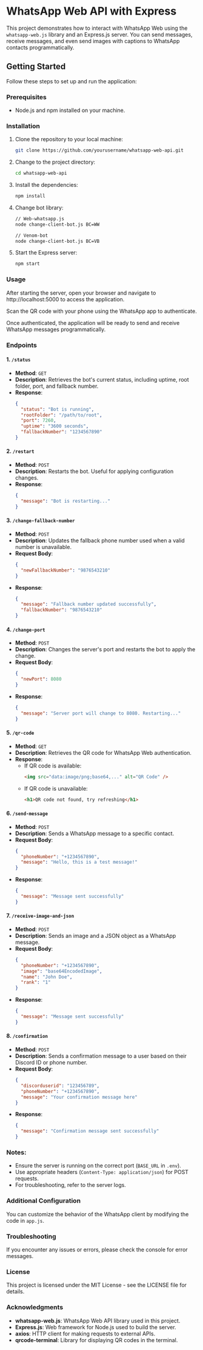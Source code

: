 # WhatsApp Web API with Express

This project demonstrates how to interact with WhatsApp Web using the `whatsapp-web.js` library and an Express.js server. You can send messages, receive messages, and even send images with captions to WhatsApp contacts programmatically.

## Getting Started

Follow these steps to set up and run the application:

### Prerequisites

- Node.js and npm installed on your machine.

### Installation

1. Clone the repository to your local machine:

   ```bash
   git clone https://github.com/yourusername/whatsapp-web-api.git
   ```
   
2. Change to the project directory:

   ```bash
   cd whatsapp-web-api
   ```

3. Install the dependencies:

   ```bash
   npm install
   ```

4. Change bot library:

   ```bash
   // Web-whatsapp.js
   node change-client-bot.js BC=WW

   // Venom-bot
   node change-client-bot.js BC=VB
   ```

5. Start the Express server:

   ```bash
   npm start
   ```

### Usage

After starting the server, open your browser and navigate to http://localhost:5000 to access the application.

Scan the QR code with your phone using the WhatsApp app to authenticate.

Once authenticated, the application will be ready to send and receive WhatsApp messages programmatically.

### Endpoints

#### **1. `/status`**
- **Method**: `GET`
- **Description**: Retrieves the bot's current status, including uptime, root folder, port, and fallback number.
- **Response**:
  ```json
  {
    "status": "Bot is running",
    "rootFolder": "/path/to/root",
    "port": 7260,
    "uptime": "3600 seconds",
    "fallbackNumber": "1234567890"
  }
  ```

#### **2. `/restart`**
- **Method**: `POST`
- **Description**: Restarts the bot. Useful for applying configuration changes.
- **Response**:
  ```json
  {
    "message": "Bot is restarting..."
  }
  ```

#### **3. `/change-fallback-number`**
- **Method**: `POST`
- **Description**: Updates the fallback phone number used when a valid number is unavailable.
- **Request Body**:
  ```json
  {
    "newFallbackNumber": "9876543210"
  }
  ```
- **Response**:
  ```json
  {
    "message": "Fallback number updated successfully",
    "fallbackNumber": "9876543210"
  }
  ```

#### **4. `/change-port`**
- **Method**: `POST`
- **Description**: Changes the server's port and restarts the bot to apply the change.
- **Request Body**:
  ```json
  {
    "newPort": 8080
  }
  ```
- **Response**:
  ```json
  {
    "message": "Server port will change to 8080. Restarting..."
  }
  ```

#### **5. `/qr-code`**
- **Method**: `GET`
- **Description**: Retrieves the QR code for WhatsApp Web authentication.
- **Response**:
  - If QR code is available:
    ```html
    <img src="data:image/png;base64,..." alt="QR Code" />
    ```
  - If QR code is unavailable:
    ```html
    <h1>QR code not found, try refreshing</h1>
    ```

#### **6. `/send-message`**
- **Method**: `POST`
- **Description**: Sends a WhatsApp message to a specific contact.
- **Request Body**:
  ```json
  {
    "phoneNumber": "+1234567890",
    "message": "Hello, this is a test message!"
  }
  ```
- **Response**:
  ```json
  {
    "message": "Message sent successfully"
  }
  ```

#### **7. `/receive-image-and-json`**
- **Method**: `POST`
- **Description**: Sends an image and a JSON object as a WhatsApp message.
- **Request Body**:
  ```json
  {
    "phoneNumber": "+1234567890",
    "image": "base64EncodedImage",
    "name": "John Doe",
    "rank": "1"
  }
  ```
- **Response**:
  ```json
  {
    "message": "Message sent successfully"
  }
  ```

#### **8. `/confirmation`**
- **Method**: `POST`
- **Description**: Sends a confirmation message to a user based on their Discord ID or phone number.
- **Request Body**:
  ```json
  {
    "discorduserid": "123456789",
    "phoneNumber": "+1234567890",
    "message": "Your confirmation message here"
  }
  ```
- **Response**:
  ```json
  {
    "message": "Confirmation message sent successfully"
  }
  ```

### Notes:
- Ensure the server is running on the correct port (`BASE_URL` in `.env`).
- Use appropriate headers (`Content-Type: application/json`) for POST requests.
- For troubleshooting, refer to the server logs.

### Additional Configuration

You can customize the behavior of the WhatsApp client by modifying the code in `app.js`.

### Troubleshooting

If you encounter any issues or errors, please check the console for error messages.

### License

This project is licensed under the MIT License - see the LICENSE file for details.

### Acknowledgments

- **whatsapp-web.js**: WhatsApp Web API library used in this project.
- **Express.js**: Web framework for Node.js used to build the server.
- **axios**: HTTP client for making requests to external APIs.
- **qrcode-terminal**: Library for displaying QR codes in the terminal.
